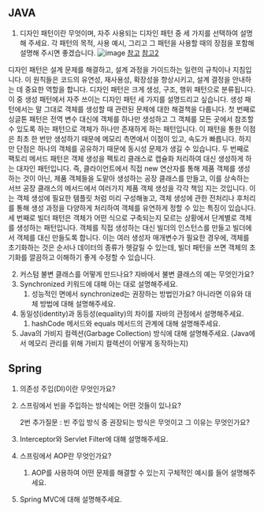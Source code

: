 ## JAVA
1. 디자인 패턴이란 무엇이며, 자주 사용되는 디자인 패턴 중 세 가지를 선택하여 설명해 주세요. 각 패턴의 목적, 사용 예시, 그리고 그 패턴을 사용할 때의 장점을 포함해 설명해 주시면 좋겠습니다.
   ![image](https://github.com/user-attachments/assets/6e071afa-3cf3-4b02-8990-d8a09556ec20)
[참고](https://catsbi.oopy.io/344dbe7b-9774-48fc-9c95-b554e9c1c4bc)
[참고2](https://oobwrite.com/entry/%EB%94%94%EC%9E%90%EC%9D%B8-%ED%8C%A8%ED%84%B4Design-Pattern-%EC%B4%9D%EC%A0%95%EB%A6%AC-23%EA%B0%80%EC%A7%80-%EB%94%94%EC%9E%90%EC%9D%B8-%ED%8C%A8%ED%84%B4-%EC%A0%95%EC%9D%98-%EC%A2%85%EB%A5%98-%EC%9E%A5%EB%8B%A8%EC%A0%90)

디자인 패턴은 설계 문제를 해결하고, 설계 과정을 가이드하는 일련의 규칙이나 지침입니다.  이 원칙들은 코드의 유연성, 재사용성, 확장성을 향상시키고, 설계 결정을 안내하는 데 중요한 역할을 합니다.
디자인 패턴은 크게 생성, 구조, 행위 패턴으로 분류됩니다. 이 중 생성 패턴에서 자주 쓰이는 디자인 패턴 세 가지를 설명드리고 싶습니다.
생성 패턴에서는 말 그대로 객체를 생성할 때 관련된 문제에 대한 해결책을 다룹니다.
첫 번째로 싱글톤 패턴은 전역 변수 대신에 객체를 하나만 생성하고 그 객체를 모든 곳에서 참조할 수 있도록 하는 패턴으로 객체가 하나만 존재하게 하는 패턴입니다.
이 패턴을 통한 이점은 최초 한 번만 생성하기 때문에 메모리 측면에서 이점이 있고, 속도가 빠릅니다. 하지만 단점은 하나의 객체를 공유하기 때문에 동시성 문제가 생길 수 있습니다.
두 번째로 팩토리 메서드 패턴은 객체 생성을 펙토리 클래스로 캡슐화 처리하여 대신 생성하게 하는 대자인 패턴입니다.
즉, 클라이언트에서 직접 new 연산자를 통해 제품 객체를 생성하는 것이 아닌, 제품 객체들을 도맡아 생성하는 공장 클래스를 만들고, 이를 상속하는 서브 공장 클래스의 메서드에서 여러가지 제품 객체 생성을 각각 책임 지는 것입니다.
이는 객체 생성에 필요한 템플릿 처럼 미리 구성해놓고, 객체 생성에 관한 전처리나 후처리를 통해 생성 과정을 다양하게 처리하여 객체를 유연하게 정할 수 있는 특징이 있습니다.
세 번째로 빌더 패턴은 객체가 어떤 식으로 구축되는지 모르는 상황에서 단계별로 객체를 생성하는 패턴입니다. 객체를 직접 생성하는 대신 빌더의 인스턴스를 만들고 빌더에서 객체를 대신 만들도록 합니다.
이는 여러 생성자 매개변수가 필요한 경우에, 객체를 초기화하는 것은 순서나 데이터의 종류가 헷갈릴 수 있는데, 빌더 패턴을 쓰면 객체의 초기화를 깔끔하고 이해하기 좋게 수정할 수 있습니다. 



2. 커스텀 불변 클래스를 어떻게 만드나요? 자바에서 불변 클래스의 예는 무엇인가요?
3. Synchronized 키워드에 대해 아는 대로 설명해주세요.
    1. 성능적인 면에서 synchronized는 권장하는 방법인가요? 아니라면 이유와 대체 방법에 대해 설명해주세요.
4. 동일성(identity)과 동등성(equality)의 차이를 자바의 관점에서 설명해주세요.
    1. hashCode 메서드와 equals 메서드의 관계에 대해 설명해주세요.
5. Java의 가비지 컬렉션(Garbage Collection) 방식에 대해 설명해주세요. (Java에서 메모리 관리를 위해 가비지 컬렉션이 어떻게 동작하는지)


## Spring
1. 의존성 주입(DI)이란 무엇인가요?
2. 스프링에서 빈을 주입하는 방식에는 어떤 것들이 있나요?
    
    2번 추가질문 : 빈 주입 방식 중 권장되는 방식은 무엇이고 그 이유는 무엇인가요?
    
3. Interceptor와 Servlet Filter에 대해 설명해주세요.
4. 스프링에서 AOP란 무엇인가요?
    1. AOP를 사용하여 어떤 문제를 해결할 수 있는지 구체적인 예시를 들어 설명해주세요.
5. Spring MVC에 대해 설명해주세요.
